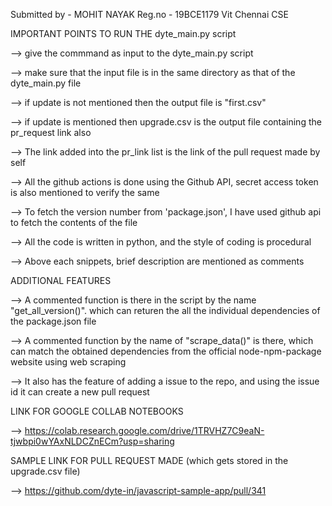 Submitted by -  MOHIT NAYAK
Reg.no - 19BCE1179
Vit Chennai CSE


IMPORTANT POINTS TO RUN THE dyte_main.py script

--> give the commmand as input to the dyte_main.py script

--> make sure that the input file is in the same directory as that of the dyte_main.py file

--> if update is not mentioned then the output file is "first.csv"

--> if update is mentioned then upgrade.csv is the output file containing the pr_request link also

--> The link added into the pr_link list is the link of the pull request made by self

--> All the github actions is done using the Github API, secret access token is also mentioned to verify the same

--> To fetch the version number from 'package.json', I have used github api to fetch the contents of the file

--> All the code is written in python, and the style of coding is procedural

-->  Above each snippets, brief description are mentioned as comments

ADDITIONAL FEATURES

--> A commented function is there in the script by the name "get_all_version()". which can returen the all the individual dependencies of the package.json file

--> A commented function by the name of "scrape_data()" is there, which can match the obtained dependencies from the official node-npm-package website using web scraping

--> It also has the feature of adding a issue to the repo, and using the issue id it can create a new pull request


LINK FOR GOOGLE COLLAB NOTEBOOKS

-->  https://colab.research.google.com/drive/1TRVHZ7C9eaN-tjwbpi0wYAxNLDCZnECm?usp=sharing


SAMPLE LINK FOR PULL REQUEST MADE (which gets stored in the upgrade.csv file)

-->  https://github.com/dyte-in/javascript-sample-app/pull/341

